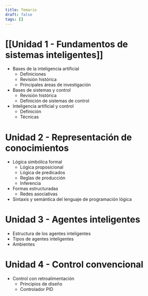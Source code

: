 ```yaml
---
title: Temario
draft: false
tags: []
---
```


# [[Unidad 1 - Fundamentos de sistemas inteligentes]]

- Bases de la inteligencia artificial
	- Definiciones
	- Revisión histórica
	- Principales áreas de investigación
- Bases de sistemas y control
	- Revisión histórica
	- Definición de sistemas de control
- Inteligencia artificial y control
	- Definición
	- Técnicas

# Unidad 2 - Representación de conocimientos
- Lógica simbólica formal
	- Lógica proposicional
	- Lógica de predicados
	- Reglas de producción
	- Inferencia
- Formas estructuradas
	- Redes asociativas
- Sintaxis y semántica del lenguaje de programación lógica

# Unidad 3 - Agentes inteligentes
- Estructura de los agentes inteligentes
- Tipos de agentes inteligentes
- Ambientes

# Unidad 4 - Control convencional
- Control con retroalimentación
	- Principios de diseño
	- Controlador PID
